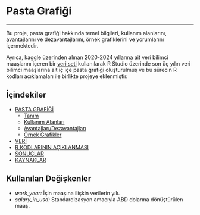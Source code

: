 # Pasta Grafiği
------------------------------------------
Bu proje, pasta grafiği hakkında temel bilgileri, kullanım alanlarını, avantajlarını ve dezavantajlarını, örnek grafiklerini ve yorumlarını içermektedir. 

Ayrıca, kaggle üzerinden alınan 2020-2024 yıllarına ait veri bilimci maaşlarını içeren bir [veri seti](https://www.kaggle.com/datasets/saurabhbadole/latest-data-science-job-salaries-2024?resource=download) kullanılarak R Studio üzerinde son üç yılın veri bilimci maaşlarına ait iç içe pasta grafiği oluşturulmuş ve bu sürecin R kodları açıklamaları ile birlikte projeye eklenmiştir.

## İçindekiler

- [PASTA GRAFİĞİ](#pasta-grafiği)
  - [Tanım](#tanım)
  - [Kullanım Alanları](#kullanım-alanları)
  - [Avantajları/Dezavantajları](#avantaj-dezavantaj)
  - [Örnek Grafikler](örnek-grafikler)
- [VERİ](#veri)
- [R KODLARININ AÇIKLANMASI](#r-kodlarının-açıklanması)
- [SONUÇLAR](#sonuçlar)
- [KAYNAKLAR](#kaynaklar)

## Kullanılan Değişkenler

- *work_year:* İşin maaşına ilişkin verilerin yılı.
- *salary_in_usd:* Standardizasyon amacıyla ABD dolarına dönüştürülen maaş.